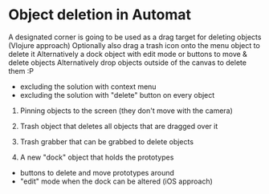 # Object deletion in Automat

A designated corner is going to be used as a drag target for deleting objects (Vlojure approach)
Optionally also drag a trash icon onto the menu object to delete it
Alternatively a dock object with edit mode or buttons to move & delete objects
Alternatively drop objects outside of the canvas to delete them :P

- excluding the solution with context menu
- excluding the solution with "delete" button on every object

1. Pinning objects to the screen (they don't move with the camera)
2. Trash object that deletes all objects that are dragged over it
3. Trash grabber that can be grabbed to delete objects

4. A new "dock" object that holds the prototypes
  - buttons to delete and move prototypes around
  - "edit" mode when the dock can be altered (iOS approach)

